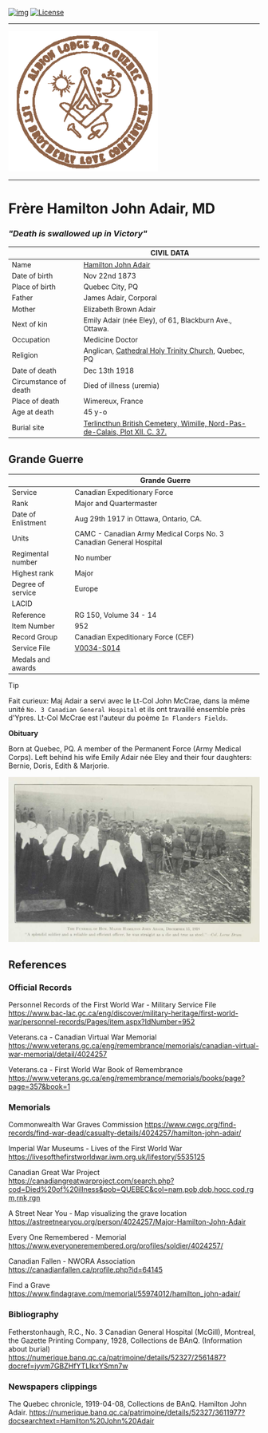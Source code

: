 <!-- ENTETE -->
[![img](https://img.shields.io/badge/Cycle%20de%20Vie-Édition-339999)](https://franc-maconnerie.ca)
[![License](https://img.shields.io/badge/Licence-MIT-blue)](LICENSE)

---

<div>
    <a target="_blank" href="https://franc-maconnerie.ca">
      <img src="../images/logo.png" alt="Julio Torres Freemasonry" width="300"/>
    </a>
</div>

--- 

<!-- FIN ENTETE -->

# Frère Hamilton John Adair, MD

### *"Death is swallowed up in Victory"*

||CIVIL DATA|
|---|---|
|Name|[Hamilton John Adair](https://www.ancestry.ca/family-tree/person/tree/197335275/person/332591422420/facts)|
|Date of birth|Nov 22nd 1873|
|Place of birth|Quebec City, PQ|
|Father|James Adair, Corporal|
|Mother|Elizabeth Brown Adair|
|Next of kin|Emily Adair (née Eley), of 61, Blackburn Ave., Ottawa. |
|Occupation|Medicine Doctor|
|Religion|Anglican, [Cathedral Holy Trinity Church](https://www.cathedral.ca/), Quebec, PQ|
|Date of death|Dec 13th 1918|
|Circumstance of death|Died of illness (uremia)|
|Place of death|Wimereux, France|
|Age at death|45 y-o|
|Burial site| [Terlincthun British Cemetery, Wimille, Nord-Pas-de-Calais, Plot XII. C. 37.](https://www.findagrave.com/memorial/55974012/hamilton-john-adair?_gl=1*jpl5h1*_gcl_au*NjM2OTkxOTAyLjE3MTc0MTkxODk.*_ga*MTU1OTQ1OTE1Ny4xNzA4NzI5NjAy*_ga_4QT8FMEX30*MWM4ZmU3NmItN2RjMi00ODA4LWFjMmItMTNjNzVhMjIzNjg1LjQyLjEuMTcxNzYxNDUyNS40NC4wLjA.*_ga_QPQNV9XG1B*MWM4ZmU3NmItN2RjMi00ODA4LWFjMmItMTNjNzVhMjIzNjg1LjQyLjEuMTcxNzYxNDUyNS4wLjAuMA..) |


## Grande Guerre 

||Grande Guerre|
|---|---|
|Service|Canadian Expeditionary Force|
|Rank|Major and Quartermaster|
|Date of Enlistment|Aug 29th 1917 in Ottawa, Ontario, CA. |
|Units|CAMC - Canadian Army Medical Corps No. 3 Canadian General Hospital |
|Regimental number| No number |
|Highest rank|Major|
|Degree of service|Europe|
|LACID||
|Reference|RG 150, Volume 34 - 14|
|Item Number|952|
|Record Group|Canadian Expeditionary Force (CEF)|
|Service File|[V0034-S014](http://central.bac-lac.gc.ca/.item/?op=pdf&app=CEF&id=V0034-S014)|
|Medals and awards | |



> [!TIP]
> Fait curieux: Maj Adair a servi avec le Lt-Col John McCrae, dans la même unité `No. 3 Canadian General Hospital` et ils ont travaillé ensemble près d'Ypres.  Lt-Col McCrae est l'auteur du poème `In Flanders Fields`. 

**Obituary** 

Born at Quebec, PQ. A member of the Permanent Force (Army Medical Corps). Left behind his wife Emily Adair née Eley and their four daughters: Bernie, Doris, Edith & Marjorie.

<img src="../images/hjadair/Funeral HJ Adair.png" />

## References 

### Official Records 
Personnel Records of the First World War - Military Service File 
https://www.bac-lac.gc.ca/eng/discover/military-heritage/first-world-war/personnel-records/Pages/item.aspx?IdNumber=952

Veterans.ca - Canadian Virtual War Memorial 
https://www.veterans.gc.ca/eng/remembrance/memorials/canadian-virtual-war-memorial/detail/4024257

Veterans.ca - First World War Book of Remembrance  
https://www.veterans.gc.ca/eng/remembrance/memorials/books/page?page=357&book=1

### Memorials

Commonwealth War Graves Commission 
https://www.cwgc.org/find-records/find-war-dead/casualty-details/4024257/hamilton-john-adair/

Imperial War Museums - Lives of the First World War
https://livesofthefirstworldwar.iwm.org.uk/lifestory/5535125

Canadian Great War Project 
https://canadiangreatwarproject.com/search.php?cod=Died%20of%20illness&pob=QUEBEC&col=nam,pob,dob,hocc,cod,rgm,rnk,rgn

A Street Near You - Map visualizing the grave location 
https://astreetnearyou.org/person/4024257/Major-Hamilton-John-Adair

Every One Remembered - Memorial 
https://www.everyoneremembered.org/profiles/soldier/4024257/

Canadian Fallen - NWORA Association
https://canadianfallen.ca/profile.php?id=64145

Find a Grave 
https://www.findagrave.com/memorial/55974012/hamilton_john-adair/

### Bibliography

Fetherstonhaugh, R.C., No. 3 Canadian General Hospital (McGill), Montreal, the Gazette Printing Company, 1928, Collections de BAnQ. (Information about burial)   
https://numerique.banq.qc.ca/patrimoine/details/52327/2561487?docref=jyvm7GBZHfYTLlkxYSmn7w

### Newspapers clippings

The Quebec chronicle, 1919-04-08, Collections de BAnQ. Hamilton John Adair.
https://numerique.banq.qc.ca/patrimoine/details/52327/3611977?docsearchtext=Hamilton%20John%20Adair
